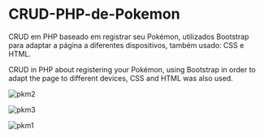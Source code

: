 # CRUD-PHP-de-Pokemon

CRUD em PHP baseado em registrar seu Pokémon, utilizados Bootstrap para adaptar a página a diferentes dispositivos, também usado: CSS e HTML.

CRUD in PHP about registering your Pokémon, using Bootstrap in order to adapt the page to different devices, CSS and HTML was also used.


![pkm2](https://user-images.githubusercontent.com/71944010/98626014-89d68e80-22ef-11eb-90a2-024562750d4a.png)

![pkm3](https://user-images.githubusercontent.com/71944010/98626018-8a6f2500-22ef-11eb-8d30-cdbd0d7607fe.png)

![pkm1](https://user-images.githubusercontent.com/71944010/98626012-88a56180-22ef-11eb-8d12-74bedfe82769.png)
